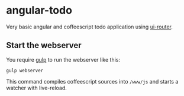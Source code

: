 # angular-todo

Very basic angular and coffeescript todo application using [ui-router](https://github.com/angular-ui/ui-router).

## Start the webserver

You require [gulp](http://www.gulpjs.com) to run the webserver like this:

```
gulp webserver
```

This command compiles coffeescript sources into `/www/js` and starts a watcher with live-reload.
